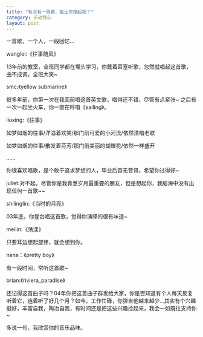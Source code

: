 ```yaml
---
title: "有没有一首歌，能让你想起我？"
category: 乐动我心
layout: post
---
```

一首歌，一个人，一段回忆…

wanglei:《往事随风》

13年前的教室，全班同学都在埋头学习，你戴着耳塞听歌，忽然就唱起这首歌，曲不成调，全班大笑~

smc:《yellow submarine》

很多年前，你第一次在我面前唱这首英文歌，唱得还不错，尽管有点紧张~ 之后有一次一起坐火车，你一直在哼唱《sailing》。

liuxing:《往事》

如梦如烟的往事/洋溢着欢笑/那门前可爱的小河流/依然清唱老歌

如梦如烟的往事/散发着芬芳/那门前美丽的蝴蝶花/依然一样盛开

……

你很喜欢唱歌，是个敢于追求梦想的人，毕业后杳无音讯，希望你过得好~

juliet:对不起，尽管你是我青葱岁月最重要的朋友，但是想起你，我脑海中没有出现任何一首歌~~

shilinglin:《当时的月亮》

03年底，你登台唱这首歌，觉得你演绎的很有味道~

meilin:《荡漾》

只要耳边想起旋律，就会想到你。

nana：《pretty boy》

有一段时间，常听这首歌~

brian:《riviera_paradise》

还记得这首曲子吗？04年你把这首曲子群发给大家，你是否知道有个人每天反复听着它，连着听了好几个月？如今，工作忙碌，你弹吉他越来越少…其实有个兴趣挺好，丰富自我，陶冶自我，有时间还是把这些兴趣捡起来，我会一如既往支持你~

多说一句，我欣赏你的音乐品味。

